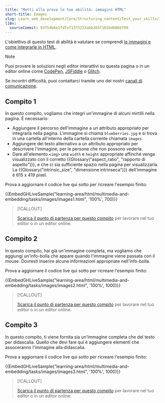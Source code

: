 ```yaml
---
title: "Metti alla prova le tue abilità: immagini HTML"
short-title: Images
slug: Learn_web_development/Core/Structuring_content/Test_your_skills/Images
l10n:
  sourceCommit: 93f54b6e1fdfef1375233abb265f101bd6866f99
---
```


L'obiettivo di questo test di abilità è valutare se comprendi [le immagini e come integrarle in HTML](/it/docs/Learn_web_development/Core/Structuring_content/HTML_images).

> [!NOTE]
> Puoi provare le soluzioni negli editor interattivi su questa pagina o in un editor online come [CodePen](https://codepen.io/), [JSFiddle](https://jsfiddle.net/) o [Glitch](https://glitch.com/).
>
> Se incontri difficoltà, puoi contattarci tramite uno dei nostri [canali di comunicazione](/it/docs/MDN/Community/Communication_channels).

## Compito 1

In questo compito, vogliamo che integri un'immagine di alcuni mirtilli nella pagina. È necessario:

- Aggiungere il percorso dell'immagine a un attributo appropriato per integrarla nella pagina. L'immagine si chiama `blueberries.jpg` e si trova in una cartella all'interno della cartella corrente chiamata `images`.
- Aggiungere del testo alternativo a un attributo appropriato per descrivere l'immagine, per le persone che non possono vederla.
- Dare all'elemento `<img>` una `width` e `height` appropriate affinché venga visualizzato con il corretto {{Glossary("aspect_ratio", "rapporto di aspetto")}}, e che ci sia sufficiente spazio nella pagina per visualizzarla. La {{Glossary("intrinsic_size", "dimensione intrinseca")}} dell'immagine è 615 x 419 pixel.

Prova a aggiornare il codice live qui sotto per ricreare l'esempio finito:

{{EmbedGHLiveSample("learning-area/html/multimedia-and-embedding/tasks/images/images1.html", '100%', 700)}}

> [!CALLOUT]
>
> [Scarica il punto di partenza per questo compito](https://github.com/mdn/learning-area/blob/main/html/multimedia-and-embedding/tasks/images/images1-download.html) per lavorare nel tuo editor o in un editor online.

## Compito 2

In questo compito, hai già un'immagine completa, ma vogliamo che aggiungi un'info-bolla che appare quando l'immagine viene passata con il mouse. Dovresti inserire alcune informazioni appropriate nell'info-bolla.

Prova a aggiornare il codice live qui sotto per ricreare l'esempio finito:

{{EmbedGHLiveSample("learning-area/html/multimedia-and-embedding/tasks/images/images2.html", '100%', 1000)}}

> [!CALLOUT]
>
> [Scarica il punto di partenza per questo compito](https://github.com/mdn/learning-area/blob/main/html/multimedia-and-embedding/tasks/images/images2-download.html) per lavorare nel tuo editor o in un editor online.

## Compito 3

In questo compito, ti viene fornita sia un'immagine completa che del testo per didascalia. Quello che devi fare qui è aggiungere elementi che assoceranno l'immagine alla didascalia.

Prova a aggiornare il codice live qui sotto per ricreare l'esempio finito:

{{EmbedGHLiveSample("learning-area/html/multimedia-and-embedding/tasks/images/images3.html", '100%', 1000)}}

> [!CALLOUT]
>
> [Scarica il punto di partenza per questo compito](https://github.com/mdn/learning-area/blob/main/html/multimedia-and-embedding/tasks/images/images3-download.html) per lavorare nel tuo editor o in un editor online.
